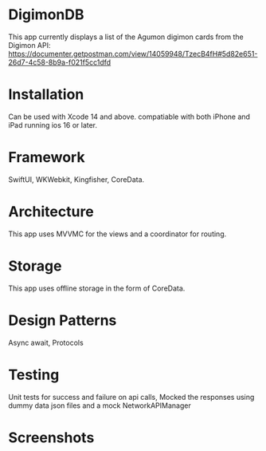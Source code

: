 # DigimonDB
This app currently displays a list of the Agumon digimon cards from the Digimon API: https://documenter.getpostman.com/view/14059948/TzecB4fH#5d82e651-26d7-4c58-8b9a-f021f5cc1dfd

# Installation
Can be used with Xcode 14 and above. compatiable with both iPhone and iPad running ios 16 or later.

# Framework
SwiftUI, WKWebkit, Kingfisher, CoreData.

# Architecture
This app uses MVVMC for the views and a coordinator for routing.

# Storage
This app uses offline storage in the form of CoreData.

# Design Patterns
Async await, Protocols

# Testing
Unit tests for success and failure on api calls, Mocked the responses using dummy data json files and a mock NetworkAPIManager

# Screenshots
